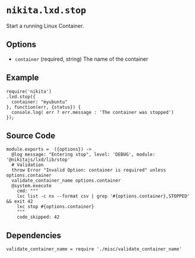 
# `nikita.lxd.stop`

Start a running Linux Container.

## Options

* `container` (required, string)
  The name of the container

## Example

```
require('nikita')
.lxd.stop({
  container: "myubuntu"
}, function(err, {status}) {
  console.log( err ? err.message : 'The container was stopped')
});
```

## Source Code

    module.exports =  ({options}) ->
      @log message: "Entering stop", level: 'DEBUG', module: '@nikitajs/lxd/lib/stop'
      # Validation
      throw Error "Invalid Option: container is required" unless options.container
      validate_container_name options.container
      @system.execute
        cmd: """
        lxc list -c ns --format csv | grep '#{options.container},STOPPED' && exit 42
        lxc stop #{options.container}
        """
        code_skipped: 42

## Dependencies

    validate_container_name = require './misc/validate_container_name'
